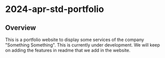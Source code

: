 # 2024-apr-std-portfolio

## Overview

This is a portfolio website to display some services of the company "Something Something". 
This is currently under development. We will keep on adding the features in readme that we add in the website.
